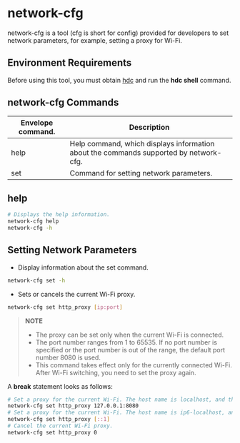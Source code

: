 # network-cfg

network-cfg is a tool (cfg is short for config) provided for developers to set network parameters, for example, setting a proxy for Wi-Fi.

## Environment Requirements

<!--RP1-->

Before using this tool, you must obtain [hdc](../dfx/hdc.md) and run the **hdc shell** command.

<!--RP1End-->

## network-cfg Commands

| Envelope command.| Description|
| -------- | -------- |
| help | Help command, which displays information about the commands supported by network-cfg.|
| set | Command for setting network parameters.|

## help

```bash
# Displays the help information.
network-cfg help
network-cfg -h
```

## Setting Network Parameters

- Display information about the set command.

```bash
network-cfg set -h
```

- Sets or cancels the current Wi-Fi proxy.

```bash
network-cfg set http_proxy [ip:port]
```

> **NOTE**
>
> - The proxy can be set only when the current Wi-Fi is connected.
> - The port number ranges from 1 to 65535. If no port number is specified or the port number is out of the range, the default port number 8080 is used.
> - This command takes effect only for the currently connected Wi-Fi. After Wi-Fi switching, you need to set the proxy again.

A **break** statement looks as follows:

```bash
# Set a proxy for the current Wi-Fi. The host name is localhost, and the port number is 8080.
network-cfg set http_proxy 127.0.0.1:8080
# Set a proxy for the current Wi-Fi. The host name is ip6-localhost, and the port number is 8080.
network-cfg set http_proxy [::1]
# Cancel the current Wi-Fi proxy.
network-cfg set http_proxy 0
```
